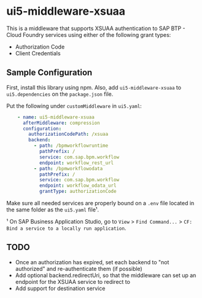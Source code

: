 # ui5-middleware-xsuaa

This is a middleware that supports XSUAA authentication to SAP BTP - Cloud Foundry services using either of the following grant types:
- Authorization Code
- Client Credentials

## Sample Configuration

First, install this library using npm. Also, add `ui5-middleware-xsuaa` to `ui5.dependencies` on the `package.json` file.

Put the following under `customMiddleware` in `ui5.yaml`:

```yaml
    - name: ui5-middleware-xsuaa
      afterMiddleware: compression
      configuration:
        authorizationCodePath: /xsuaa
        backend:
          - path: /bpmworkflowruntime
            pathPrefix: /
            service: com.sap.bpm.workflow
            endpoint: workflow_rest_url
          - path: /bpmworkflowodata
            pathPrefix: /
            service: com.sap.bpm.workflow
            endpoint: workflow_odata_url
            grantType: authorizationCode
```

Make sure all needed services are properly bound on a `.env` file located in the same folder as the `ui5.yaml` file¹.

¹ On SAP Business Application Studio, go to `View` > `Find Command...` > `CF: Bind a service to a locally run application`.

## TODO

- Once an authorization has expired, set each backend to "not authorized" and re-authenticate them (if possible)
- Add optional backend.redirectUri, so that the middleware can set up an endpoint for the XSUAA service to redirect to
- Add support for destination service
